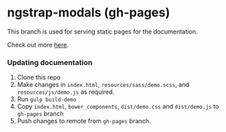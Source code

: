 # ngstrap-modals (gh-pages)

This branch is used for serving static pages for the documentation.

Check out more [here](https://31piy.github.io/ngstrap-modals).

### Updating documentation

1. Clone this repo
2. Make changes in `index.html`, `resources/sass/demo.scss`, and `resources/js/demo.js` as required.
3. Run `gulp build-demo`
4. Copy `index.html`, `bower_components`, `dist/demo.css` and `dist/demo.js` to `gh-pages` branch
5. Push changes to remote from `gh-pages` branch.
